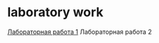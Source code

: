 # laboratory work
[Лабораторная работа 1](https://github.com/NDanaya/laboratory-work/tree/master/6.03.2019)
Лабораторная работа 2
